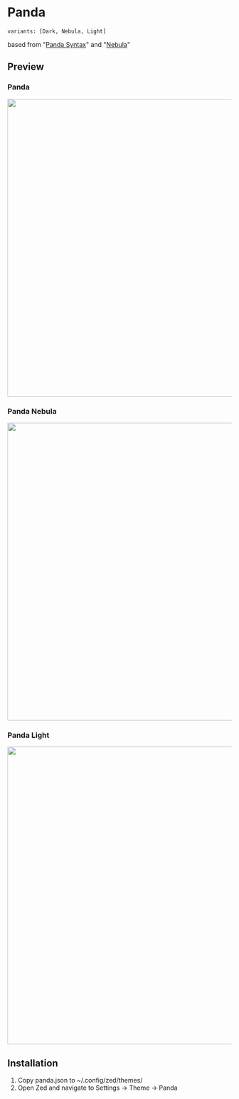 # Panda
`variants: [Dark, Nebula, Light]`

based from "[Panda Syntax](https://github.com/PandaTheme/atom-panda-syntax)" and "[Nebula](https://github.com/eating-coleslaw/vscode-nebula-theme)"

## Preview
### Panda
<img src="assets/panda.png" width="670">

### Panda Nebula
<img src="assets/panda-nebula.png" width="670">

### Panda Light
<img src="assets/panda-light.png" width="670">

## Installation
1. Copy panda.json to ~/.config/zed/themes/
2. Open Zed and navigate to Settings -> Theme -> Panda
